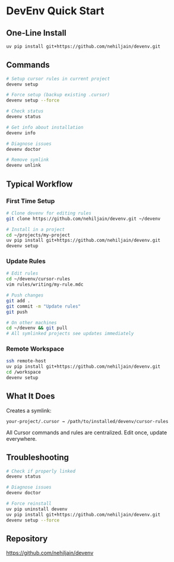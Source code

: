 # DevEnv Quick Start

## One-Line Install

```bash
uv pip install git+https://github.com/nehiljain/devenv.git
```

## Commands

```bash
# Setup cursor rules in current project
devenv setup

# Force setup (backup existing .cursor)
devenv setup --force

# Check status
devenv status

# Get info about installation
devenv info

# Diagnose issues
devenv doctor

# Remove symlink
devenv unlink
```

## Typical Workflow

### First Time Setup
```bash
# Clone devenv for editing rules
git clone https://github.com/nehiljain/devenv.git ~/devenv

# Install in a project
cd ~/projects/my-project
uv pip install git+https://github.com/nehiljain/devenv.git
devenv setup
```

### Update Rules
```bash
# Edit rules
cd ~/devenv/cursor-rules
vim rules/writing/my-rule.mdc

# Push changes
git add .
git commit -m "Update rules"
git push

# On other machines
cd ~/devenv && git pull
# All symlinked projects see updates immediately
```

### Remote Workspace
```bash
ssh remote-host
uv pip install git+https://github.com/nehiljain/devenv.git
cd /workspace
devenv setup
```

## What It Does

Creates a symlink:
```
your-project/.cursor → /path/to/installed/devenv/cursor-rules
```

All Cursor commands and rules are centralized. Edit once, update everywhere.

## Troubleshooting

```bash
# Check if properly linked
devenv status

# Diagnose issues
devenv doctor

# Force reinstall
uv pip uninstall devenv
uv pip install git+https://github.com/nehiljain/devenv.git
devenv setup --force
```

## Repository

https://github.com/nehiljain/devenv

